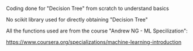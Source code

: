 Coding done for "Decision Tree" from scratch to understand basics

No scikit library used for directly obtaining "Decision Tree"


All the functions used are from the course "Andrew NG - ML Specilization":

https://www.coursera.org/specializations/machine-learning-introduction
